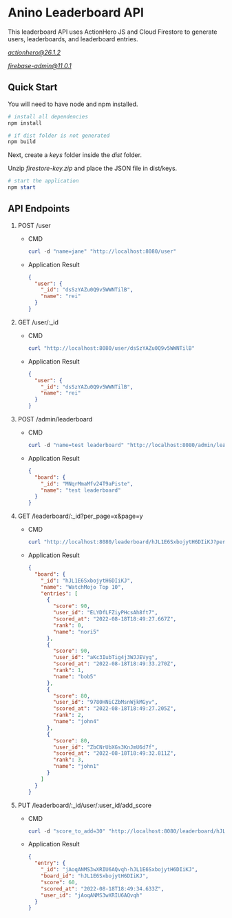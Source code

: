 # Anino Leaderboard API

This leaderboard API uses ActionHero JS and Cloud Firestore to generate users, leaderboards, and leaderboard entries.

*[actionhero@26.1.2](https://www.npmjs.com/package/actionhero/v/26.1.2)*

*[firebase-admin@11.0.1](https://www.npmjs.com/package/firebase-admin)*

## Quick Start

You will need to have node and npm installed.

```powershell
# install all dependencies
npm install

# if dist folder is not generated
npm build
```

Next, create a *keys* folder inside the *dist* folder.

Unzip *firestore-key.zip* and place the JSON file in dist/keys.

```powershell
# start the application
npm start
```

## API Endpoints

1. POST /user
    - CMD
        
        ```powershell
        curl -d "name=jane" "http://localhost:8080/user"
        ```
        
    - Application Result
        
        ```json
        {
          "user": {
            "_id": "dsSzYAZu0Q9v5WWNTilB",
            "name": "rei"
          }
        }
        ```
        
2. GET /user/:_id
    - CMD
        
        ```powershell
        curl "http://localhost:8080/user/dsSzYAZu0Q9v5WWNTilB"
        ```
        
    - Application Result
        
        ```json
        {
          "user": {
            "_id": "dsSzYAZu0Q9v5WWNTilB",
            "name": "rei"
          }
        }
        ```
        
3. POST /admin/leaderboard
    - CMD
        
        ```powershell
        curl -d "name=test leaderboard" "http://localhost:8080/admin/leaderboard"
        ```
        
    - Application Result
        
        ```json
        {
          "board": {
            "_id": "MNqrMmaMfv24T9aPiste",
            "name": "test leaderboard"
          }
        }
        ```
        
4. GET /leaderboard/:_id?per_page=x&page=y
    - CMD
        
        ```powershell
        curl "http://localhost:8080/leaderboard/hJL1E6SxbojytH6DIiKJ?per_page=4&page=1"
        ```
        
    - Application Result
        
        ```json
        {
          "board": {
            "_id": "hJL1E6SxbojytH6DIiKJ",
            "name": "WatchMojo Top 10",
            "entries": [
              {
                "score": 90,
                "user_id": "ELYDfLFZiyPHcsAh8ft7",
                "scored_at": "2022-08-18T18:49:27.667Z",
                "rank": 0,
                "name": "nori5"
              },
              {
                "score": 90,
                "user_id": "aKc3IubTig4j3WJJEVyg",
                "scored_at": "2022-08-18T18:49:33.270Z",
                "rank": 1,
                "name": "bob5"
              },
              {
                "score": 80,
                "user_id": "9780HNiCZbMsnWjkMGyv",
                "scored_at": "2022-08-18T18:49:27.205Z",
                "rank": 2,
                "name": "john4"
              },
              {
                "score": 80,
                "user_id": "ZbCNrUbXGs3KnJmU6d7f",
                "scored_at": "2022-08-18T18:49:32.811Z",
                "rank": 3,
                "name": "john1"
              }
            ]
          }
        }
        ```
        
5. PUT /leaderboard/:_id/user/:user_id/add_score
    - CMD
        
        ```powershell
        curl -d "score_to_add=30" "http://localhost:8080/leaderboard/hJL1E6SxbojytH6DIiKJ/user/jAoqANMS3wXRIU6AQvqh/add_score"
        ```
        
    - Application Result
        
        ```json
        {
          "entry": {
            "_id": "jAoqANMS3wXRIU6AQvqh-hJL1E6SxbojytH6DIiKJ",
            "board_id": "hJL1E6SxbojytH6DIiKJ",
            "score": 60,
            "scored_at": "2022-08-18T18:49:34.633Z",
            "user_id": "jAoqANMS3wXRIU6AQvqh"
          }
        }
        ```
